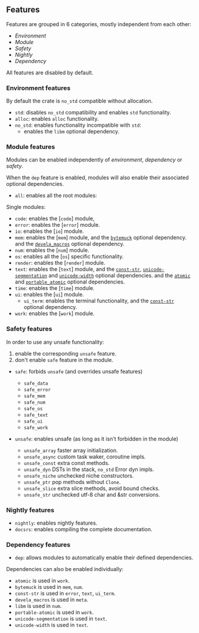 ## Features

Features are grouped in 6 categories, mostly independent from each other:
- *Environment*
- *Module*
- *Safety*
- *Nightly*
- *Dependency*

All features are disabled by default.


### Environment features

By default the crate is `no_std` compatible without allocation.

- `std`: disables `no_std` compatibility and enables `std` functionality.
- `alloc`: enables `alloc` functionality.
- `no_std`: enables functionality incompatible with `std`:
  - enables the `libm` optional dependency.


### Module features

Modules can be enabled independently of *environment*, *dependency* or *safety*.

When the `dep` feature is enabled, modules will also enable their associated
optional dependencies.

- `all`: enables all the root modules:

Single modules:
- `code`: enables the [`code`] module,
- `error`: enables the [`error`] module.
- `io`: enables the [`io`] module.
- `mem`: enables the [`mem`] module,
  and the [`bytemuck`] optional dependency.
  and the [`devela_macros`] optional dependency.
- `num`: enables the [`num`] module.
- `os`: enables all the [`os`] specific functionality.
- `render`: enables the [`render`] module.
- `text`: enables the [`text`] module,
  and the [`const-str`], [`unicode-segmentation`] and [`unicode-width`] optional dependencies.
  and the [`atomic`] and [`portable_atomic`] optional dependencies.
- `time`: enables the [`time`] module.
- `ui`: enables the [`ui`] module.
  - `ui_term`: enables the terminal functionality,
    and the [`const-str`] optional dependency.
- `work`: enables the [`work`] module.


### Safety features

In order to use any unsafe functionality:
1. enable the corresponding `unsafe` feature.
2. don't enable `safe` feature in the module.

- `safe`: forbids `unsafe` (and overrides unsafe features)
  - `safe_data`
  - `safe_error`
  - `safe_mem`
  - `safe_num`
  - `safe_os`
  - `safe_text`
  - `safe_ui`
  - `safe_work`

- `unsafe`: enables unsafe (as long as it isn't forbidden in the module)
	- `unsafe_array` faster array initialization.
	- `unsafe_async` custom task waker, coroutine impls.
	- `unsafe_const` extra const methods.
	- `unsafe_dyn` DSTs in the stack, `no_std` Error dyn impls.
	- `unsafe_niche` unchecked niche constructors.
	- `unsafe_ptr` pop methods without `Clone`.
	- `unsafe_slice` extra slice methods, avoid bound checks.
	- `unsafe_str` unchecked utf-8 char and &str conversions.


### Nightly features

- `nightly`: enables nightly features.
- `docsrs`: enables compiling the complete documentation.


### Dependency features

- `dep`: allows modules to automatically enable their defined dependencies.

Dependencies can also be enabled individually:
- `atomic` is used in `work`.
- `bytemuck` is used in `mem`, `num`.
- `const-str` is used in `error`, `text`, `ui_term`.
- `devela_macros` is used in `meta`.
- `libm` is used in `num`.
- `portable-atomic` is used in `work`.
- `unicode-segmentation` is used in `text`.
- `unicode-width` is used in `text`.

[`slice_into_array`]: data::convert::collection::slice_into_array
[`MaybeUninit`]: core::mem::MaybeUninit
[`transmute`]: core::mem::transmute
[`mem_as_bytes`]: mem::mem_as_bytes
[`mem_as_bytes_mut`]: mem::mem_as_bytes_mut
[`mem_as_bytes_sized`]: mem::mem_as_bytes_sized

[`atomic`]: dep::atomic
[`bytemuck`]: dep::bytemuck
[`devela_macros`]: dep::devela_macros
[`const-str`]: dep::const_str
[`portable_atomic`]: dep::portable_atomic
[`unicode-segmentation`]: dep::unicode_segmentation
[`unicode-width`]: dep::unicode_width
